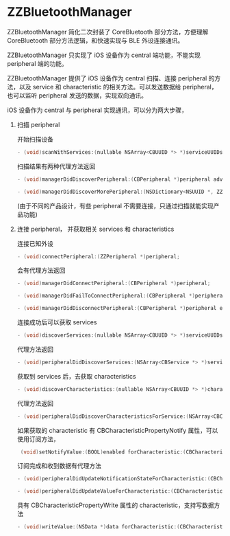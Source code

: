 # ZZBluetoothManager

ZZBluetoothManager 简化二次封装了 CoreBluetooth 部分方法，方便理解 CoreBluetooth 部分方法逻辑，和快速实现与 BLE 外设连接通讯。

ZZBluetoothManager 只实现了 iOS 设备作为 central 端功能，不能实现 peripheral 端的功能。

ZZBluetoothManager 提供了 iOS 设备作为 central 扫描、连接 peripheral 的方法，以及 service 和 characteristic 的相关方法。可以发送数据给 peripheral，也可以监听 peripheral 发送的数据，实现双向通讯。



iOS 设备作为 central 与 peripheral 实现通讯，可以分为两大步骤，

1. 扫描 peripheral

   开始扫描设备

   ```objective-c
   - (void)scanWithServices:(nullable NSArray<CBUUID *> *)serviceUUIDs;
   ```

   扫描结果有两种代理方法返回

   ```objective-c
   - (void)managerDidDiscoverPeripheral:(CBPeripheral *)peripheral advertisementData:(NSDictionary *)advertisementData RSSI:(NSNumber *)RSSI;
   
   - (void)managerDidDiscoverMorePeripheral:(NSDictionary<NSUUID *, ZZPeripheral *> *)allPeripheral;
   ```

    (由于不同的产品设计，有些 peripheral 不需要连接，只通过扫描就能实现产品功能)

2. 连接 peripheral， 并获取相关 services 和 characteristics

   连接已知外设

   ```objective-c
   - (void)connectPeripheral:(ZZPeripheral *)peripheral;
   ```

   会有代理方法返回

   ```objective-c
   - (void)managerDidConnectPeripheral:(CBPeripheral *)peripheral;
   
   - (void)managerDidFailToConnectPeripheral:(CBPeripheral *)peripheral error:(NSError *)error;
   
   - (void)managerDidDisconnectPeripheral:(CBPeripheral *)peripheral error:(NSError *)error;
   ```

   连接成功后可以获取 services

   ```objective-c
   - (void)discoverServices:(nullable NSArray<CBUUID *> *)serviceUUIDs;
   ```

   代理方法返回

   ```objective-c
   - (void)peripheralDidDiscoverServices:(NSArray<CBService *> *)services;
   ```

   获取到 services 后，去获取 characteristics

   ```objective-c
   - (void)discoverCharacteristics:(nullable NSArray<CBUUID *> *)characteristicUUIDs forService:(CBService *)service;
   ```

   代理方法返回

   ```objective-c
   - (void)peripheralDidDiscoverCharacteristicsForService:(NSArray<CBCharacteristic *> *)characteristics;
   ```

   如果获取的 characteristic 有 CBCharacteristicPropertyNotify 属性，可以使用订阅方法，

   ```objective-c
    (void)setNotifyValue:(BOOL)enabled forCharacteristic:(CBCharacteristic *)characteristic;
   ```

   订阅完成和收到数据有代理方法

   ```objective-c
   - (void)peripheralDidUpdateNotificationStateForCharacteristic:(CBCharacteristic *)characteristic;
   
   - (void)peripheralDidUpdateValueForCharacteristic:(CBCharacteristic *)characteristic;
   ```

   具有 CBCharacteristicPropertyWrite 属性的 characteristic，支持写数据方法

   ```objective-c
   - (void)writeValue:(NSData *)data forCharacteristic:(CBCharacteristic *)characteristic type:(CBCharacteristicWriteType)type;
   ```

   




